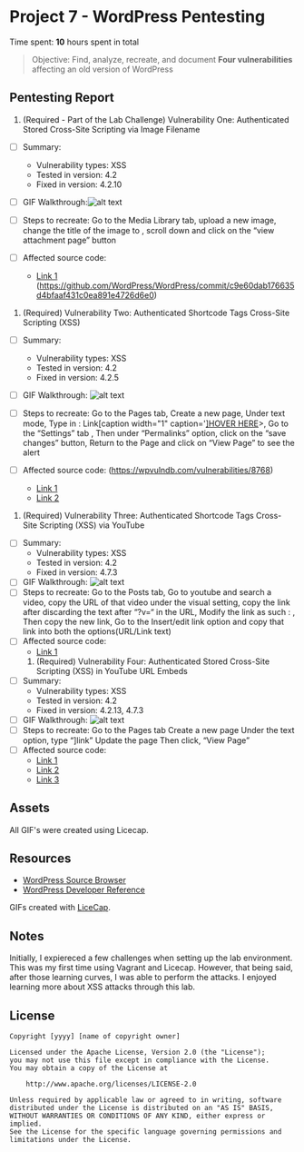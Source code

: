 # Project 7 - WordPress Pentesting

Time spent: **10** hours spent in total

> Objective: Find, analyze, recreate, and document **Four vulnerabilities** affecting an old version of WordPress

## Pentesting Report

1. (Required - Part of the Lab Challenge) Vulnerability One: Authenticated Stored Cross-Site Scripting via Image Filename
  - [ ] Summary: 
    - Vulnerability types: XSS
    - Tested in version: 4.2
    - Fixed in version: 4.2.10
  - [ ] GIF Walkthrough:![alt text](https://github.com/Sudeepti-S/Week7CodePath/blob/master/XXS1.gif)
  - [ ] Steps to recreate: Go to the Media Library tab, upload a new image, change the title of the image to <script>alert('XSS!')</script>, scroll down and click on the “view attachment page” button
  
  - [ ] Affected source code:
    - [Link 1](https://core.trac.wordpress.org/browser/tags/version/src/source_file.php)
    (https://github.com/WordPress/WordPress/commit/c9e60dab176635d4bfaaf431c0ea891e4726d6e0)
1. (Required) Vulnerability Two: Authenticated Shortcode Tags Cross-Site Scripting (XSS) 
  - [ ] Summary: 
    - Vulnerability types: XSS
    - Tested in version: 4.2
    - Fixed in version: 4.2.5
  - [ ] GIF Walkthrough: ![alt text](https://github.com/Sudeepti-S/Week7CodePath/blob/master/Vulnerability2.gif)
  - [ ] Steps to recreate: 
Go to the Pages tab,
Create a new page,
Under text mode,
Type in : Link[caption width="1" caption='<a href="' ">]</a><a href="http://onMouseOver='alert(1)'">HOVER HERE</a>>,
Go to the “Settings” tab ,
Then under “Permalinks” option, click on the “save changes” button,
Return to the Page and click on “View Page”  to see the alert

  - [ ] Affected source code: (https://wpvulndb.com/vulnerabilities/8768)
    - [Link 1](https://core.trac.wordpress.org/browser/tags/version/src/source_file.php)
    - [Link 2](https://core.trac.wordpress.org/changeset/33359)
1. (Required) Vulnerability Three: Authenticated Shortcode Tags Cross-Site Scripting (XSS) via YouTube
  - [ ] Summary: 
    - Vulnerability types: XSS
    - Tested in version: 4.2
    - Fixed in version: 4.7.3
  - [ ] GIF Walkthrough: ![alt text](https://github.com/Sudeepti-S/Week7CodePath/blob/master/Vulnerability3.gif) 
  - [ ] Steps to recreate: 
Go to the Posts tab,
Go to youtube and search a video, 
copy the URL of that video under the visual setting, 
copy the link after discarding the text after “?v=“ in the URL,
Modify the link as such : <script>alert('XSS!')</script>,
Then copy the new link,
Go to the Insert/edit link option and copy that link into both the options(URL/Link text) 
  - [ ] Affected source code:
    - [Link 1](https://core.trac.wordpress.org/browser/tags/version/src/source_file.php)
    1. (Required) Vulnerability Four: Authenticated Stored Cross-Site Scripting (XSS) in YouTube URL Embeds
  - [ ] Summary: 
    - Vulnerability types: XSS
    - Tested in version: 4.2
    - Fixed in version: 4.2.13, 4.7.3
  - [ ] GIF Walkthrough: ![alt text](https://github.com/Sudeepti-S/Week7CodePath/blob/master/Vulnerability4.gif) 
  - [ ] Steps to recreate: 
Go to the Pages tab 
Create a new page 
Under the text option, type  “<a href="[caption code=">]</a><a title=" onmouseover=alert('test') ">link</a>”
Update the page 
Then click, “View Page” 
  - [ ] Affected source code:
    - [Link 1](https://github.com/WordPress/WordPress/commit/419c8d97ce8df7d5004ee0b566bc5e095f0a6ca8)
    - [Link 2](https://wordpress.org/news/2017/03/wordpress-4-7-3-security-and-maintenance-release/)
    - [Link 3](https://github.com/WordPress/WordPress/commit/419c8d97ce8df7d5004ee0b566bc5e095f0a6ca8)
## Assets

All GIF's were created using Licecap. 

## Resources

- [WordPress Source Browser](https://core.trac.wordpress.org/browser/)
- [WordPress Developer Reference](https://developer.wordpress.org/reference/)

GIFs created with [LiceCap](http://www.cockos.com/licecap/).

## Notes

Initially, I expiereced a few challenges when setting up the lab environment. This was my first time using Vagrant and Licecap. However, that being said, after those learning curves, I was able to perform the attacks. I enjoyed learning more about XSS attacks through this lab. 

## License

    Copyright [yyyy] [name of copyright owner]

    Licensed under the Apache License, Version 2.0 (the "License");
    you may not use this file except in compliance with the License.
    You may obtain a copy of the License at

        http://www.apache.org/licenses/LICENSE-2.0

    Unless required by applicable law or agreed to in writing, software
    distributed under the License is distributed on an "AS IS" BASIS,
    WITHOUT WARRANTIES OR CONDITIONS OF ANY KIND, either express or implied.
    See the License for the specific language governing permissions and
    limitations under the License.
